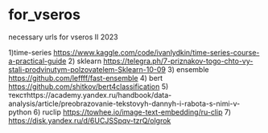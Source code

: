# for_vseros
necessary urls for vseros II 2023

1)time-series https://www.kaggle.com/code/ivanlydkin/time-series-course-a-practical-guide 
2) sklearn https://telegra.ph/7-priznakov-togo-chto-vy-stali-prodvinutym-polzovatelem-Sklearn-10-09 
3) ensemble https://github.com/leffff/fast-ensemble 
4) bert https://github.com/shitkov/bert4classification
5) текстhttps://academy.yandex.ru/handbook/data-analysis/article/preobrazovanie-tekstovyh-dannyh-i-rabota-s-nimi-v-python
6) ruclip https://towhee.io/image-text-embedding/ru-clip
7) https://disk.yandex.ru/d/6UCJSSpqv-tzrQ/olgrok
